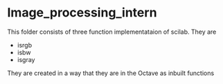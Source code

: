 # Image_processing_intern
This folder consists of three function implementataion of scilab. They are
* isrgb
* isbw
* isgray

They are created in a way that they are in the Octave as inbuilt functions
